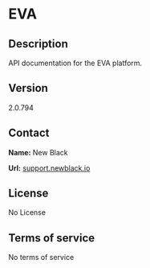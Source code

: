 # EVA

## Description

API documentation for the EVA platform.

## Version

2.0.794

## Contact

**Name:** New Black

**Url:** [support.newblack.io](https://support.newblack.io)

## License

No License

## Terms of service

No terms of service